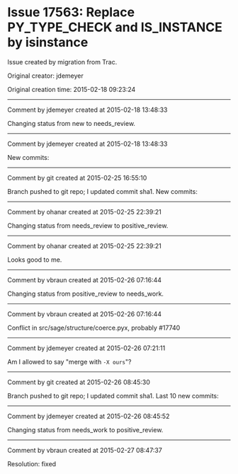 # Issue 17563: Replace PY_TYPE_CHECK and IS_INSTANCE by isinstance

Issue created by migration from Trac.

Original creator: jdemeyer

Original creation time: 2015-02-18 09:23:24




---

Comment by jdemeyer created at 2015-02-18 13:48:33

Changing status from new to needs_review.


---

Comment by jdemeyer created at 2015-02-18 13:48:33

New commits:


---

Comment by git created at 2015-02-25 16:55:10

Branch pushed to git repo; I updated commit sha1. New commits:


---

Comment by ohanar created at 2015-02-25 22:39:21

Changing status from needs_review to positive_review.


---

Comment by ohanar created at 2015-02-25 22:39:21

Looks good to me.


---

Comment by vbraun created at 2015-02-26 07:16:44

Changing status from positive_review to needs_work.


---

Comment by vbraun created at 2015-02-26 07:16:44

Conflict in src/sage/structure/coerce.pyx, probably #17740


---

Comment by jdemeyer created at 2015-02-26 07:21:11

Am I allowed to say "merge with `-X ours`"?


---

Comment by git created at 2015-02-26 08:45:30

Branch pushed to git repo; I updated commit sha1. Last 10 new commits:


---

Comment by jdemeyer created at 2015-02-26 08:45:52

Changing status from needs_work to positive_review.


---

Comment by vbraun created at 2015-02-27 08:47:37

Resolution: fixed

